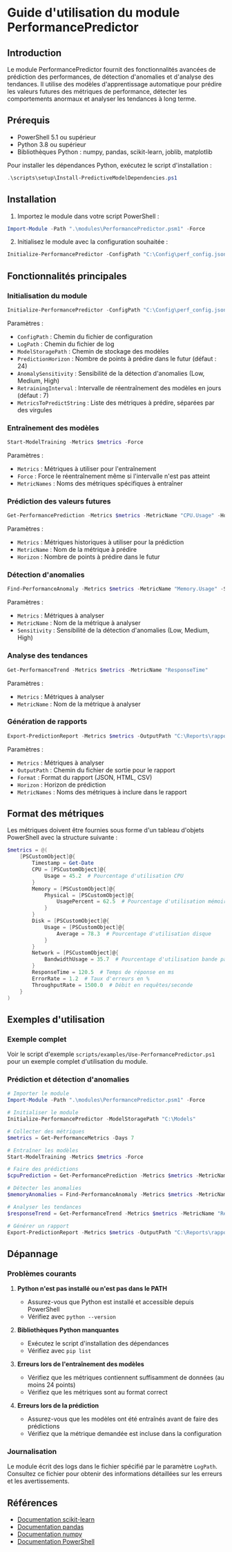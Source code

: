 # Guide d'utilisation du module PerformancePredictor

## Introduction

Le module PerformancePredictor fournit des fonctionnalités avancées de prédiction des performances, de détection d'anomalies et d'analyse des tendances. Il utilise des modèles d'apprentissage automatique pour prédire les valeurs futures des métriques de performance, détecter les comportements anormaux et analyser les tendances à long terme.

## Prérequis

- PowerShell 5.1 ou supérieur
- Python 3.8 ou supérieur
- Bibliothèques Python : numpy, pandas, scikit-learn, joblib, matplotlib

Pour installer les dépendances Python, exécutez le script d'installation :

```powershell
.\scripts\setup\Install-PredictiveModelDependencies.ps1
```

## Installation

1. Importez le module dans votre script PowerShell :

```powershell
Import-Module -Path ".\modules\PerformancePredictor.psm1" -Force
```

2. Initialisez le module avec la configuration souhaitée :

```powershell
Initialize-PerformancePredictor -ConfigPath "C:\Config\perf_config.json" -LogPath "C:\Logs\perf.log" -ModelStoragePath "C:\Models"
```

## Fonctionnalités principales

### Initialisation du module

```powershell
Initialize-PerformancePredictor -ConfigPath "C:\Config\perf_config.json" -LogPath "C:\Logs\perf.log" -ModelStoragePath "C:\Models" -PredictionHorizon 24 -AnomalySensitivity "Medium" -RetrainingInterval 7
```

Paramètres :
- `ConfigPath` : Chemin du fichier de configuration
- `LogPath` : Chemin du fichier de log
- `ModelStoragePath` : Chemin de stockage des modèles
- `PredictionHorizon` : Nombre de points à prédire dans le futur (défaut : 24)
- `AnomalySensitivity` : Sensibilité de la détection d'anomalies (Low, Medium, High)
- `RetrainingInterval` : Intervalle de réentraînement des modèles en jours (défaut : 7)
- `MetricsToPredictString` : Liste des métriques à prédire, séparées par des virgules

### Entraînement des modèles

```powershell
Start-ModelTraining -Metrics $metrics -Force
```

Paramètres :
- `Metrics` : Métriques à utiliser pour l'entraînement
- `Force` : Force le réentraînement même si l'intervalle n'est pas atteint
- `MetricNames` : Noms des métriques spécifiques à entraîner

### Prédiction des valeurs futures

```powershell
Get-PerformancePrediction -Metrics $metrics -MetricName "CPU.Usage" -Horizon 12
```

Paramètres :
- `Metrics` : Métriques historiques à utiliser pour la prédiction
- `MetricName` : Nom de la métrique à prédire
- `Horizon` : Nombre de points à prédire dans le futur

### Détection d'anomalies

```powershell
Find-PerformanceAnomaly -Metrics $metrics -MetricName "Memory.Usage" -Sensitivity "High"
```

Paramètres :
- `Metrics` : Métriques à analyser
- `MetricName` : Nom de la métrique à analyser
- `Sensitivity` : Sensibilité de la détection d'anomalies (Low, Medium, High)

### Analyse des tendances

```powershell
Get-PerformanceTrend -Metrics $metrics -MetricName "ResponseTime"
```

Paramètres :
- `Metrics` : Métriques à analyser
- `MetricName` : Nom de la métrique à analyser

### Génération de rapports

```powershell
Export-PredictionReport -Metrics $metrics -OutputPath "C:\Reports\rapport.html" -Format "HTML" -Horizon 24 -MetricNames @("CPU.Usage", "Memory.Usage")
```

Paramètres :
- `Metrics` : Métriques à analyser
- `OutputPath` : Chemin du fichier de sortie pour le rapport
- `Format` : Format du rapport (JSON, HTML, CSV)
- `Horizon` : Horizon de prédiction
- `MetricNames` : Noms des métriques à inclure dans le rapport

## Format des métriques

Les métriques doivent être fournies sous forme d'un tableau d'objets PowerShell avec la structure suivante :

```powershell
$metrics = @(
    [PSCustomObject]@{
        Timestamp = Get-Date
        CPU = [PSCustomObject]@{
            Usage = 45.2  # Pourcentage d'utilisation CPU
        }
        Memory = [PSCustomObject]@{
            Physical = [PSCustomObject]@{
                UsagePercent = 62.5  # Pourcentage d'utilisation mémoire
            }
        }
        Disk = [PSCustomObject]@{
            Usage = [PSCustomObject]@{
                Average = 78.3  # Pourcentage d'utilisation disque
            }
        }
        Network = [PSCustomObject]@{
            BandwidthUsage = 35.7  # Pourcentage d'utilisation bande passante
        }
        ResponseTime = 120.5  # Temps de réponse en ms
        ErrorRate = 1.2  # Taux d'erreurs en %
        ThroughputRate = 1500.0  # Débit en requêtes/seconde
    }
)
```

## Exemples d'utilisation

### Exemple complet

Voir le script d'exemple `scripts/examples/Use-PerformancePredictor.ps1` pour un exemple complet d'utilisation du module.

### Prédiction et détection d'anomalies

```powershell
# Importer le module
Import-Module -Path ".\modules\PerformancePredictor.psm1" -Force

# Initialiser le module
Initialize-PerformancePredictor -ModelStoragePath "C:\Models"

# Collecter des métriques
$metrics = Get-PerformanceMetrics -Days 7

# Entraîner les modèles
Start-ModelTraining -Metrics $metrics -Force

# Faire des prédictions
$cpuPrediction = Get-PerformancePrediction -Metrics $metrics -MetricName "CPU.Usage" -Horizon 24

# Détecter les anomalies
$memoryAnomalies = Find-PerformanceAnomaly -Metrics $metrics -MetricName "Memory.Usage" -Sensitivity "High"

# Analyser les tendances
$responseTrend = Get-PerformanceTrend -Metrics $metrics -MetricName "ResponseTime"

# Générer un rapport
Export-PredictionReport -Metrics $metrics -OutputPath "C:\Reports\rapport.html" -Format "HTML"
```

## Dépannage

### Problèmes courants

1. **Python n'est pas installé ou n'est pas dans le PATH**
   - Assurez-vous que Python est installé et accessible depuis PowerShell
   - Vérifiez avec `python --version`

2. **Bibliothèques Python manquantes**
   - Exécutez le script d'installation des dépendances
   - Vérifiez avec `pip list`

3. **Erreurs lors de l'entraînement des modèles**
   - Vérifiez que les métriques contiennent suffisamment de données (au moins 24 points)
   - Vérifiez que les métriques sont au format correct

4. **Erreurs lors de la prédiction**
   - Assurez-vous que les modèles ont été entraînés avant de faire des prédictions
   - Vérifiez que la métrique demandée est incluse dans la configuration

### Journalisation

Le module écrit des logs dans le fichier spécifié par le paramètre `LogPath`. Consultez ce fichier pour obtenir des informations détaillées sur les erreurs et les avertissements.

## Références

- [Documentation scikit-learn](https://scikit-learn.org/stable/documentation.html)
- [Documentation pandas](https://pandas.pydata.org/docs/)
- [Documentation numpy](https://numpy.org/doc/stable/)
- [Documentation PowerShell](https://docs.microsoft.com/en-us/powershell/)
